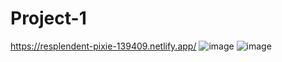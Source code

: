 # Project-1
https://resplendent-pixie-139409.netlify.app/
![image](https://user-images.githubusercontent.com/114482997/192570579-170c0668-f805-41d7-b46f-2acacb84e87a.png)
![image](https://user-images.githubusercontent.com/114482997/192583688-1188eebc-3d50-498c-b036-647e11e2fc92.png)
